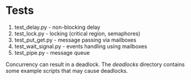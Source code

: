 # Tests

1. test_delay.py - non-blocking delay
2. test_lock.py - locking (critical region, semaphores)
3. test_put_get.py - message passing via mailboxes
4. test_wait_signal.py - events handling using mailboxes
5. test_pipe.py - message queue


Concurrency can result in a deadlock.
The *deadlocks* directory contains some example scripts that may cause deadlocks.
